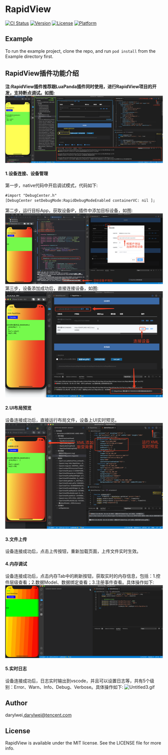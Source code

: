 # RapidView

[![CI Status](https://img.shields.io/travis/arlozhang/RapidView.svg?style=flat)](https://travis-ci.org/arlozhang/RapidView)
[![Version](https://img.shields.io/cocoapods/v/RapidView.svg?style=flat)](https://cocoapods.org/pods/RapidView)
[![License](https://img.shields.io/cocoapods/l/RapidView.svg?style=flat)](https://cocoapods.org/pods/RapidView)
[![Platform](https://img.shields.io/cocoapods/p/RapidView.svg?style=flat)](https://cocoapods.org/pods/RapidView)

## Example

To run the example project, clone the repo, and run `pod install` from the Example directory first.

## RapidView插件功能介绍
**注:RapidView插件推荐跟LuaPanda插件同时使用，进行RapidView项目的开发，支持断点调试。如图:**
![enter image description here](./media/image-1612165998220.png)

#### 1.设备连接、设备管理
第一步，native代码中开启调试模式，代码如下:

``` 
#import "DebugCenter.h"
[DebugCenter setDebugMode:RapidDebugModeEnabled containerVC: nil ];
```
第二步，运行目标App，获取设备IP，插件中添加目标设备，如图:
![enter image description here](./media/image-1612169667847.png)
第三步，设备添加成功后，直接连接设备，如图:
![enter image description here](./media/image-1612169255454.png)

#### 2.UI布局预览
设备连接成功后，直接运行布局文件，设备上UI实时预览。
![enter image description here](./media/image-1612167563728.png)

#### 3.文件上传
设备连接成功后，点击上传按钮，重新加载页面，上传文件实时生效。

#### 4.内存调试
设备连接成功后，点击内存Tab中的刷新按钮，获取实时的内存信息，包括：1.控件层级查看；2.数据Model、数据绑定查看；3.注册事件查看。具体操作如下:
![Untitled2.gif](./media/Untitled2.gif)

#### 5.实时日志
设备连接成功后，日志实时输出到vscode，并且可以设置日志等，共有5个级别：Error、Warn、Info、Debug、Verbose。具体操作如下:
![Untitled3.gif](./media/Untitled3.gif)

## Author

darylwei,darylwei@tencent.com

## License

RapidView is available under the MIT license. See the LICENSE file for more info.
